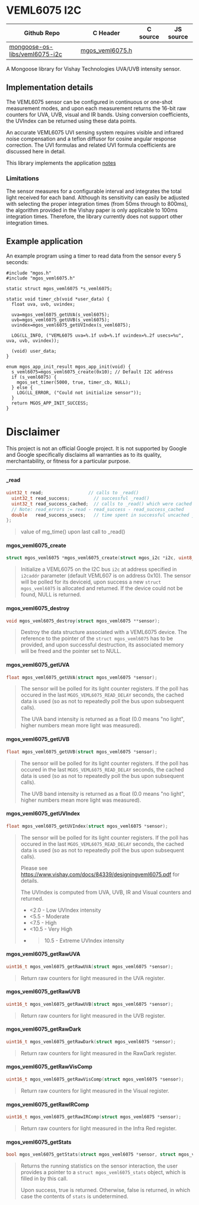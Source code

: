 # VEML6075 I2C
| Github Repo | C Header | C source  | JS source |
| ----------- | -------- | --------  | ----------------- |
| [mongoose-os-libs/veml6075-i2c](https://github.com/mongoose-os-libs/veml6075-i2c) | [mgos_veml6075.h](https://github.com/mongoose-os-libs/veml6075-i2c/tree/master/include/mgos_veml6075.h) | &nbsp;  | &nbsp;         |



A Mongoose library for Vishay Technologies UVA/UVB intensity sensor.

## Implementation details

The VEML6075 sensor can be configured in continuous or one-shot measurement
modes, and upon each measurement returns the 16-bit raw counters for UVA, UVB,
visual and IR bands. Using conversion coefficients, the UVIndex can be returned
using these data points.

An accurate VEML6075 UVI sensing system requires visible and infrared noise
compensation and a teflon diffusor for cosine angular response correction. The
UVI formulas and related UVI formula coefficients are discussed here in detail.

This library implements the application [notes](https://www.vishay.com/docs/84339/designingveml6075.pdf)

### Limitations

The sensor measures for a configurable interval and integrates the total light
received for each band. Although its sensitivity can easily be adjusted with
selecting the proper integration times (from 50ms through to 800ms), the
algorithm provided in the Vishay paper is only applicable to 100ms integration
times. Therefore, the library currently does not support other integration
times.

## Example application

An example program using a timer to read data from the sensor every 5 seconds:

```
#include "mgos.h"
#include "mgos_veml6075.h"

static struct mgos_veml6075 *s_veml6075;

static void timer_cb(void *user_data) {
  float uva, uvb, uvindex;

  uva=mgos_veml6075_getUVA(s_veml6075);
  uvb=mgos_veml6075_getUVB(s_veml6075);
  uvindex=mgos_veml6075_getUVIndex(s_veml6075);

  LOG(LL_INFO, ("VEML6075 uva=%.1f uvb=%.1f uvindex=%.2f usecs=%u", uva, uvb, uvindex));

  (void) user_data;
}

enum mgos_app_init_result mgos_app_init(void) {
  s_veml6075=mgos_veml6075_create(0x10); // Default I2C address
  if (s_veml6075) {
    mgos_set_timer(5000, true, timer_cb, NULL);
  } else {
    LOG(LL_ERROR, ("Could not initialize sensor"));
  }
  return MGOS_APP_INIT_SUCCESS;
}
```


# Disclaimer

This project is not an official Google project. It is not supported by Google
and Google specifically disclaims all warranties as to its quality,
merchantability, or fitness for a particular purpose.


 ----- 
#### _read

```c
uint32_t read;                 // calls to _read()
  uint32_t read_success;         // successful _read()
  uint32_t read_success_cached;  // calls to _read() which were cached
  // Note: read_errors := read - read_success - read_success_cached
  double   read_success_usecs;   // time spent in successful uncached _read()
};
```
> value of mg_time() upon last call to _read()
#### mgos_veml6075_create

```c
struct mgos_veml6075 *mgos_veml6075_create(struct mgos_i2c *i2c, uint8_t i2caddr);
```
> 
> Initialize a VEML6075 on the I2C bus `i2c` at address specified in `i2caddr`
> parameter (default VEML607 is on address 0x10). The sensor will be polled for
> its deviceid, upon success a new `struct mgos_veml6075` is allocated and
> returned. If the device could not be found, NULL is returned.
>  
#### mgos_veml6075_destroy

```c
void mgos_veml6075_destroy(struct mgos_veml6075 **sensor);
```
> 
> Destroy the data structure associated with a VEML6075 device. The reference
> to the pointer of the `struct mgos_veml6075` has to be provided, and upon
> successful destruction, its associated memory will be freed and the pointer
> set to NULL.
>  
#### mgos_veml6075_getUVA

```c
float mgos_veml6075_getUVA(struct mgos_veml6075 *sensor);
```
> 
> The sensor will be polled for its light counter registers. If the poll has
> occured in the last `MGOS_VEML6075_READ_DELAY` seconds, the cached data is
> used (so as not to repeatedly poll the bus upon subsequent calls).
> 
> The UVA band intensity is returned as a float (0.0 means "no light", higher
> numbers mean more light was measured).
>  
#### mgos_veml6075_getUVB

```c
float mgos_veml6075_getUVB(struct mgos_veml6075 *sensor);
```
> 
> The sensor will be polled for its light counter registers. If the poll has
> occured in the last `MGOS_VEML6075_READ_DELAY` seconds, the cached data is
> used (so as not to repeatedly poll the bus upon subsequent calls).
> 
> The UVB band intensity is returned as a float (0.0 means "no light", higher
> numbers mean more light was measured).
>  
#### mgos_veml6075_getUVIndex

```c
float mgos_veml6075_getUVIndex(struct mgos_veml6075 *sensor);
```
> 
> The sensor will be polled for its light counter registers. If the poll has
> occured in the last `MGOS_VEML6075_READ_DELAY` seconds, the cached data is
> used (so as not to repeatedly poll the bus upon subsequent calls).
> 
> Please see https://www.vishay.com/docs/84339/designingveml6075.pdf for
> details.
> 
> The UVIndex is computed from UVA, UVB, IR and Visual counters and returned.
> *   <2.0  - Low UVIndex intensity
> *   <5.5  - Moderate
> *   <7.5  - High
> *   <10.5 - Very High
> *   >10.5 - Extreme UVIndex intensity
> 
>  
#### mgos_veml6075_getRawUVA

```c
uint16_t mgos_veml6075_getRawUVA(struct mgos_veml6075 *sensor);
```
> 
> Return raw counters for light measured in the UVA register.
>  
#### mgos_veml6075_getRawUVB

```c
uint16_t mgos_veml6075_getRawUVB(struct mgos_veml6075 *sensor);
```
> 
> Return raw counters for light measured in the UVB register.
>  
#### mgos_veml6075_getRawDark

```c
uint16_t mgos_veml6075_getRawDark(struct mgos_veml6075 *sensor);
```
> 
> Return raw counters for light measured in the RawDark register.
>  
#### mgos_veml6075_getRawVisComp

```c
uint16_t mgos_veml6075_getRawVisComp(struct mgos_veml6075 *sensor);
```
> 
> Return raw counters for light measured in the Visual register.
>  
#### mgos_veml6075_getRawIRComp

```c
uint16_t mgos_veml6075_getRawIRComp(struct mgos_veml6075 *sensor);
```
> 
> Return raw counters for light measured in the Infra Red register.
>  
#### mgos_veml6075_getStats

```c
bool mgos_veml6075_getStats(struct mgos_veml6075 *sensor, struct mgos_veml6075_stats *stats);
```
> 
> Returns the running statistics on the sensor interaction, the user provides
> a pointer to a `struct mgos_veml6075_stats` object, which is filled in by this
> call.
> 
> Upon success, true is returned. Otherwise, false is returned, in which case
> the contents of `stats` is undetermined.
>  
